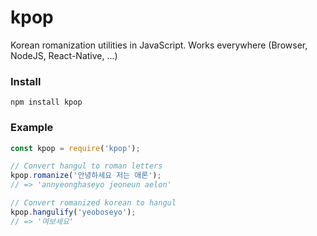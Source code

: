 # kpop

Korean romanization utilities in JavaScript. Works everywhere (Browser, NodeJS, React-Native, ...)

### Install

```
npm install kpop
```

### Example

```js
const kpop = require('kpop');

// Convert hangul to roman letters
kpop.romanize('안녕하세요 저는 애론');
// => 'annyeonghaseyo jeoneun aelon'

// Convert romanized korean to hangul
kpop.hangulify('yeoboseyo');
// => '여보세요'
```
